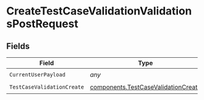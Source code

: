 # CreateTestCaseValidationValidationsPostRequest


## Fields

| Field                                                                                      | Type                                                                                       | Required                                                                                   | Description                                                                                |
| ------------------------------------------------------------------------------------------ | ------------------------------------------------------------------------------------------ | ------------------------------------------------------------------------------------------ | ------------------------------------------------------------------------------------------ |
| `CurrentUserPayload`                                                                       | *any*                                                                                      | :heavy_check_mark:                                                                         | N/A                                                                                        |
| `TestCaseValidationCreate`                                                                 | [components.TestCaseValidationCreate](../../models/components/testcasevalidationcreate.md) | :heavy_check_mark:                                                                         | N/A                                                                                        |